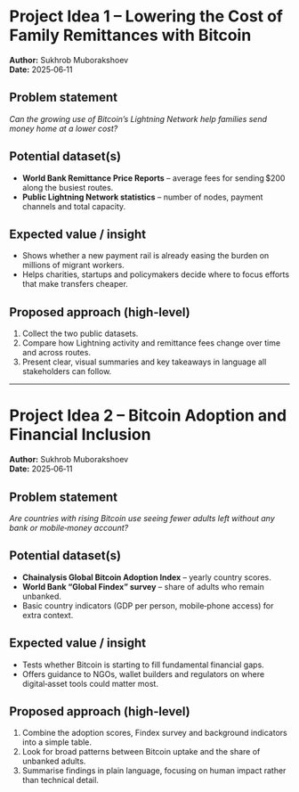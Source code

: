 # Project Idea 1 – Lowering the Cost of Family Remittances with Bitcoin

**Author:** Sukhrob Muborakshoev  
**Date:** 2025‑06‑11  

## Problem statement

*Can the growing use of Bitcoin’s Lightning Network help families send money home at a lower cost?*

## Potential dataset(s)

- **World Bank Remittance Price Reports** – average fees for sending $200 along the busiest routes.  
- **Public Lightning Network statistics** – number of nodes, payment channels and total capacity.

## Expected value / insight

- Shows whether a new payment rail is already easing the burden on millions of migrant workers.  
- Helps charities, startups and policymakers decide where to focus efforts that make transfers cheaper.

## Proposed approach (high‑level)

1. Collect the two public datasets.  
2. Compare how Lightning activity and remittance fees change over time and across routes.  
3. Present clear, visual summaries and key takeaways in language all stakeholders can follow.

---

# Project Idea 2 – Bitcoin Adoption and Financial Inclusion

**Author:** Sukhrob Muborakshoev  
**Date:** 2025‑06‑11  

## Problem statement

*Are countries with rising Bitcoin use seeing fewer adults left without any bank or mobile‑money account?*

## Potential dataset(s)

- **Chainalysis Global Bitcoin Adoption Index** – yearly country scores.  
- **World Bank “Global Findex” survey** – share of adults who remain unbanked.  
- Basic country indicators (GDP per person, mobile‑phone access) for extra context.

## Expected value / insight

- Tests whether Bitcoin is starting to fill fundamental financial gaps.  
- Offers guidance to NGOs, wallet builders and regulators on where digital‑asset tools could matter most.

## Proposed approach (high‑level)

1. Combine the adoption scores, Findex survey and background indicators into a simple table.  
2. Look for broad patterns between Bitcoin uptake and the share of unbanked adults.  
3. Summarise findings in plain language, focusing on human impact rather than technical detail.
